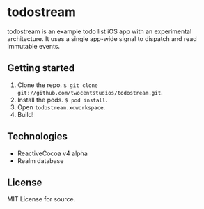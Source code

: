 # todostream

todostream is an example todo list iOS app with an experimental architecture. It uses a single app-wide signal to dispatch and read immutable events.

## Getting started

1. Clone the repo. `$ git clone git://github.com/twocentstudios/todostream.git`.
1. Install the pods. `$ pod install`.
1. Open `todostream.xcworkspace`.
1. Build!

## Technologies

* ReactiveCocoa v4 alpha
* Realm database

## License

MIT License for source.
